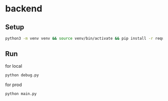 # backend
## Setup

```bash
python3 -m venv venv && source venv/bin/activate && pip install -r requirements.txt
```

## Run
for local
```py
python debug.py
```
for prod
```py
python main.py
```
